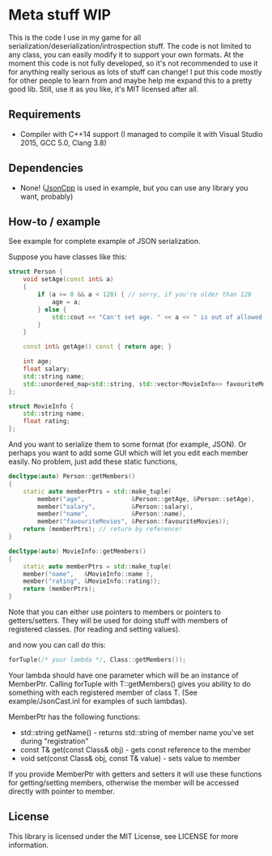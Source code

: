 Meta stuff WIP
=======

This is the code I use in my game for all serialization/deserialization/introspection stuff. The code is not limited to any class, you can easily modify it to support your own formats.
At the moment this code is not fully developed, so it's not recommended to use it for anything really serious as lots of stuff can change!
I put this code mostly for other people to learn from and maybe help me expand this to a pretty good lib. Still, use it as you like, it's MIT licensed after all.

Requirements
----
- Compiler with C++14 support (I managed to compile it with Visual Studio 2015, GCC 5.0, Clang 3.8)

Dependencies
-----
- None! ([JsonCpp](https://github.com/open-source-parsers/jsoncpp) is used in example, but you can use any library you want, probably)

How-to / example
----

See example for complete example of JSON serialization.

Suppose you have classes like this:
```c++
struct Person {
    void setAge(const int& a)
    {
        if (a >= 0 && a < 128) { // sorry, if you're older than 128
            age = a;
        } else {
            std::cout << "Can't set age. " << a << " is out of allowed range\n";
        }
    }

    const int& getAge() const { return age; }

    int age;
    float salary;
    std::string name;
    std::unordered_map<std::string, std::vector<MovieInfo>> favouriteMovies;
};

struct MovieInfo {
    std::string name;
    float rating;
};
```
And you want to serialize them to some format (for example, JSON). Or perhaps you want to add some GUI which will let you edit each member easily.
No problem, just add these static functions,

```c++
decltype(auto) Person::getMembers()
{
    static auto memberPtrs = std::make_tuple(
        member("age",             &Person::getAge, &Person::setAge),
        member("salary",          &Person::salary),
        member("name",            &Person::name),
        member("favouriteMovies", &Person::favouriteMovies));
    return (memberPtrs); // return by reference!
}

decltype(auto) MovieInfo::getMembers()
{
    static auto memberPtrs = std::make_tuple(
    member("name",   &MovieInfo::name ),
    member("rating", &MovieInfo::rating));
    return (memberPtrs);
}
```
Note that you can either use pointers to members or pointers to getters/setters. They will be used for doing stuff with members of registered classes. (for reading and setting values).

and now you can call do this:
```c++
forTuple(/* your lambda */, Class::getMembers());
```

Your lambda should have one parameter which will be an instance of MemberPtr. Calling forTuple with T::getMembers() gives you ability to do something with each registered member of class T.
(See example/JsonCast.inl for examples of such lambdas).

MemberPtr has the following functions:

- std::string getName() - returns std::string of member name you've set during "registration"
- const T& get(const Class& obj) - gets const reference to the member
- void set(const Class& obj, const T& value) - sets value to member

If you provide MemberPtr with getters and setters it will use these functions for getting/setting members, otherwise the member will be accessed directly with pointer to member.

License
---

This library is licensed under the MIT License, see LICENSE for more information.